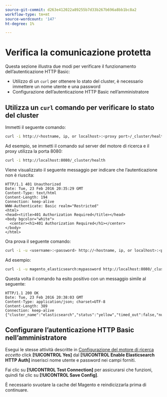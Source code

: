 ```yaml
---
source-git-commit: d263e412022a89255b7d33b267b696a8bb1bc8a2
workflow-type: tm+mt
source-wordcount: '147'
ht-degree: 1%

---
```

# Verifica la comunicazione protetta

Questa sezione illustra due modi per verificare il funzionamento dell’autenticazione HTTP Basic:

* Utilizzo di un `curl` per ottenere lo stato del cluster, è necessario immettere un nome utente e una password
* Configurazione dell’autenticazione HTTP Basic nell’amministratore

## Utilizza un `curl` comando per verificare lo stato del cluster

Immetti il seguente comando:

```bash
curl -i http://<hostname, ip, or localhost>:<proxy port>/_cluster/health
```

Ad esempio, se immetti il comando sul server del motore di ricerca e il proxy utilizza la porta 8080:

```bash
curl -i http://localhost:8080/_cluster/health
```

Viene visualizzato il seguente messaggio per indicare che l’autenticazione non è riuscita:

```terminal
HTTP/1.1 401 Unauthorized
Date: Tue, 23 Feb 2016 20:35:29 GMT
Content-Type: text/html
Content-Length: 194
Connection: keep-alive
WWW-Authenticate: Basic realm="Restricted"
<html>
<head><title>401 Authorization Required</title></head>
<body bgcolor="white">
  <center><h1>401 Authorization Required</h1></center>
</body>
</html>
```

Ora prova il seguente comando:

```bash
curl -i -u <username>:<password> http://<hostname, ip, or localhost>:<proxy port>/_cluster/health
```

Ad esempio:

```bash
curl -i -u magento_elasticsearch:mypassword http://localhost:8080/_cluster/health
```

Questa volta il comando ha esito positivo con un messaggio simile al seguente:

```terminal
HTTP/1.1 200 OK
Date: Tue, 23 Feb 2016 20:38:03 GMT
Content-Type: application/json; charset=UTF-8
Content-Length: 389
Connection: keep-alive
{"cluster_name":"elasticsearch","status":"yellow","timed_out":false,"number_of_nodes":1,"number_of_data_nodes":1,"active_primary_shards":5,"active_shards":5,"relocating_shards":0,"initializing_shards":0,"unassigned_shards":5,"delayed_unassigned_shards":0,"number_of_pending_tasks":0,"number_of_in_flight_fetch":0,"task_max_waiting_in_queue_millis":0,"active_shards_percent_as_number":50.0}
```

## Configurare l’autenticazione HTTP Basic nell’amministratore

Esegui le stesse attività descritte in [Configurazione del motore di ricerca](../configuration/search/configure-search-engine.md) *eccetto* click **[!UICONTROL Yes]** dal **[!UICONTROL Enable Elasticsearch HTTP Auth]** inserisci nome utente e password nei campi forniti.

Fai clic su **[!UICONTROL Test Connection]** per assicurarsi che funzioni, quindi fai clic su **[!UICONTROL Save Config]**.

È necessario svuotare la cache del Magento e reindicizzarla prima di continuare.
